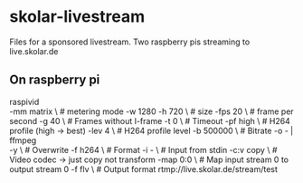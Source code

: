 # skolar-livestream
Files for a sponsored livestream. Two raspberry pis streaming to live.skolar.de

## On raspberry pi

raspivid \
 -mm matrix \      # metering mode
 -w 1280 -h 720 \  # size
 -fps 20 \         # frame per second
 -g 40 \           # Frames without I-frame
 -t 0 \            # Timeout
 -pf high \        # H264 profile (high -> best)
 -lev 4 \          # H264 profile level
 -b 500000 \       # Bitrate
 -o - | ffmpeg \
 -y \              # Overwrite
 -f h264 \         # Format
 -i - \            # Input from stdin
 -c:v copy \       # Video codec -> just copy not transform
 -map 0:0 \        # Map input stream 0 to output stream 0
 -f flv \          # Output format
 rtmp://live.skolar.de/stream/test

